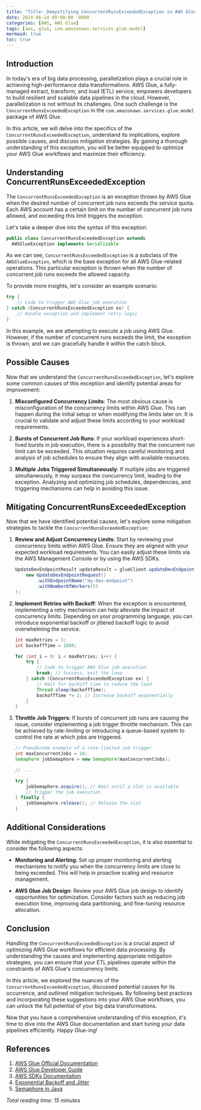 ```yaml
---
title: "Title: Demystifying ConcurrentRunsExceededException in AWS Glue"
date: 2024-06-24 09:00:00 -0000
categories: [AWS, AWS Glue]
tags: [aws, glue, com.amazonaws.services.glue.model]
mermaid: true
toc: true
---
```



## Introduction

In today's era of big data processing, parallelization plays a crucial role in achieving high-performance data transformations. AWS Glue, a fully-managed extract, transform, and load (ETL) service, empowers developers to build resilient and scalable data pipelines in the cloud. However, parallelization is not without its challenges. One such challenge is the `ConcurrentRunsExceededException` in the `com.amazonaws.services.glue.model` package of AWS Glue.

In this article, we will delve into the specifics of the `ConcurrentRunsExceededException`, understand its implications, explore possible causes, and discuss mitigation strategies. By gaining a thorough understanding of this exception, you will be better equipped to optimize your AWS Glue workflows and maximize their efficiency.

## Understanding ConcurrentRunsExceededException

The `ConcurrentRunsExceededException` is an exception thrown by AWS Glue when the desired number of concurrent job runs exceeds the service quota. Each AWS account has a certain limit on the number of concurrent job runs allowed, and exceeding this limit triggers the exception.

Let's take a deeper dive into the syntax of this exception:

```java
public class ConcurrentRunsExceededException extends 
  AWSGlueException implements Serializable
```

As we can see, `ConcurrentRunsExceededException` is a subclass of the `AWSGlueException`, which is the base exception for all AWS Glue-related operations. This particular exception is thrown when the number of concurrent job runs exceeds the allowed capacity.

To provide more insights, let's consider an example scenario:

```java
try {
    // Code to trigger AWS Glue job execution
} catch (ConcurrentRunsExceededException ex) {
    // Handle exception and implement retry logic
}
```

In this example, we are attempting to execute a job using AWS Glue. However, if the number of concurrent runs exceeds the limit, the exception is thrown, and we can gracefully handle it within the catch block.

## Possible Causes

Now that we understand the `ConcurrentRunsExceededException`, let's explore some common causes of this exception and identify potential areas for improvement:

1. **Misconfigured Concurrency Limits**: The most obvious cause is misconfiguration of the concurrency limits within AWS Glue. This can happen during the initial setup or when modifying the limits later on. It is crucial to validate and adjust these limits according to your workload requirements.

2. **Bursts of Concurrent Job Runs**: If your workload experiences short-lived bursts in job execution, there is a possibility that the concurrent run limit can be exceeded. This situation requires careful monitoring and analysis of job schedules to ensure they align with available resources.

3. **Multiple Jobs Triggered Simultaneously**: If multiple jobs are triggered simultaneously, it may surpass the concurrency limit, leading to the exception. Analyzing and optimizing job schedules, dependencies, and triggering mechanisms can help in avoiding this issue.

## Mitigating ConcurrentRunsExceededException

Now that we have identified potential causes, let's explore some mitigation strategies to tackle the `ConcurrentRunsExceededException`:

1. **Review and Adjust Concurrency Limits**: Start by reviewing your concurrency limits within AWS Glue. Ensure they are aligned with your expected workload requirements. You can easily adjust these limits via the AWS Management Console or by using the AWS SDKs.

   ```java
   UpdateDevEndpointResult updateResult = glueClient.updateDevEndpoint(
       new UpdateDevEndpointRequest()
           .withEndpointName("my-dev-endpoint")
           .withNumberOfWorkers(5)
   );
   ```

2. **Implement Retries with Backoff**: When the exception is encountered, implementing a retry mechanism can help alleviate the impact of concurrency limits. Depending on your programming language, you can introduce exponential backoff or jittered backoff logic to avoid overwhelming the service.

   ```java
   int maxRetries = 3;
   int backoffTime = 1000;

   for (int i = 0; i < maxRetries; i++) {
       try {
           // Code to trigger AWS Glue job execution
           break; // Success, exit the loop
       } catch (ConcurrentRunsExceededException ex) {
           // Wait for backoff time to reduce the load
           Thread.sleep(backoffTime);
           backoffTime *= 2; // Increase backoff exponentially
       }
   }
   ```

3. **Throttle Job Triggers**: If bursts of concurrent job runs are causing the issue, consider implementing a job trigger throttle mechanism. This can be achieved by rate-limiting or introducing a queue-based system to control the rate at which jobs are triggered.

   ```java
   // Pseudocode example of a rate-limited job trigger
   int maxConcurrentJobs = 10;
   Semaphore jobSemaphore = new Semaphore(maxConcurrentJobs);

   // ...

   try {
       jobSemaphore.acquire(); // Wait until a slot is available
       // Trigger the job execution
   } finally {
       jobSemaphore.release(); // Release the slot
   }
   ```

## Additional Considerations

While mitigating the `ConcurrentRunsExceededException`, it is also essential to consider the following aspects:

- **Monitoring and Alerting**: Set up proper monitoring and alerting mechanisms to notify you when the concurrency limits are close to being exceeded. This will help in proactive scaling and resource management.

- **AWS Glue Job Design**: Review your AWS Glue job design to identify opportunities for optimization. Consider factors such as reducing job execution time, improving data partitioning, and fine-tuning resource allocation.

## Conclusion

Handling the `ConcurrentRunsExceededException` is a crucial aspect of optimizing AWS Glue workflows for efficient data processing. By understanding the causes and implementing appropriate mitigation strategies, you can ensure that your ETL pipelines operate within the constraints of AWS Glue's concurrency limits.

In this article, we explored the nuances of the `ConcurrentRunsExceededException`, discussed potential causes for its occurrence, and outlined mitigation techniques. By following best practices and incorporating these suggestions into your AWS Glue workflows, you can unlock the full potential of your big data transformations.

Now that you have a comprehensive understanding of this exception, it's time to dive into the AWS Glue documentation and start tuning your data pipelines efficiently. Happy Glue-ing!

## References

1. [AWS Glue Official Documentation](https://docs.aws.amazon.com/glue/)
2. [AWS Glue Developer Guide](https://docs.aws.amazon.com/glue/latest/dg/what-is-glue.html)
3. [AWS SDKs Documentation](https://aws.amazon.com/tools/#sdk)
4. [Exponential Backoff and Jitter](https://aws.amazon.com/blogs/architecture/exponential-backoff-and-jitter/)
5. [Semaphore in Java](https://docs.oracle.com/en/java/javase/11/docs/api/java.base/java/util/concurrent/Semaphore.html)

*Total reading time: 15 minutes*